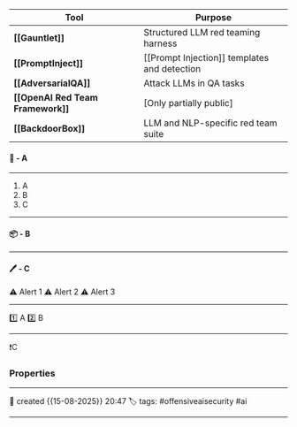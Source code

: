 
| Tool                              | Purpose                                      |
| --------------------------------- | -------------------------------------------- |
| **[[Gauntlet]]**                  | Structured LLM red teaming harness           |
| **[[PromptInject]]**              | [[Prompt Injection]] templates and detection |
| **[[AdversarialQA]]**             | Attack LLMs in QA tasks                      |
| **[[OpenAI Red Team Framework]]** | [Only partially public]                      |
| **[[BackdoorBox]]**               | LLM and NLP-specific red team suite          |
#### 🚀 - A
---
1. A
2. B
3. C

---
#### 📦 - B
--- 

#### 🖊️ - C


⚠ Alert 1
⚠ Alert 2
⚠ Alert 3


--- 

 1️⃣ A
 2️⃣ B
 
--- 

❗C


### Properties
---
📆 created   {{15-08-2025}} 20:47
🏷️ tags: #offensiveaisecurity #ai

---
